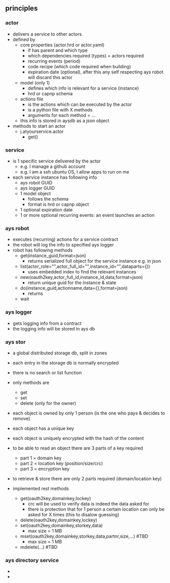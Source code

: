 
## principles 

### actor

- delivers a service to other actors
- defined by 
    - core properties (actor.hrd or actor.yaml)
        + if has parent and which type 
        + which dependencies required (types) = actors required
        + recurring events (period)
        + code recipe (which code required when building)
        + expiration date (optional), after this any self respecting ays robot will discard this actor
    - model (only 1) 
        + defines which info is relevant for a service (instance)
        + hrd or capnp schema
    - actions file
        + is the actions which can be executed by the actor
        + is a python file with X methods
        + arguments for each method = ...
    - this info is stored in aysdb as a json object
- methods to start an actor
    - j.atyourservice.actor
        - get() 

### service

- is 1 specific service delivered by the actor
    - e.g. I manage a github account
    - e.g. I am a ssh ubuntu OS, I allow apps to run on me
- each service instance has following info
    - ays robot GUID
    - ays logger GUID
    - 1 model object
        - follows the schema
        - format is hrd or capnp object
    - 1 optional expiration date
    - 1 or more optional recurring events: an event launches an action 

### ays robot

- executes (recurring) actions for a service contract
- the robot will log the info to specified ays logger
- robot has following methods
    - get(instance_guid,format=json)
        - returns serialized full object for the service instance e.g. in json
    - list(actor_role="",actor_full_id="",instance_id="",dataparts={}) 
        - uses embedded index to find the relevant instances 
    - new(oauth2key,actor_full_id,instance_id,data,format=json)
        - return unique guid for the instance & state
    - do(instance_guid,actionname,data={},format=json)
        - returns 
    - wait


### ays logger

- gets logging info from a contract
- the logging info will be stored in ays db


### ays stor

- a global distributed storage db, split in zones
- each entry in the storage db is normally encrypted 
- there is no search or list function
- only methods are
    - get
    - set
    - delete (only for the owner)
- each object is owned by only 1 person (is the one who pays & decides to remove)
- each object has a unique key
- each object is uniquely encrypted with the hash of the content
- to be able to read an object there are 3 parts of a key required
    - part 1 = domain key 
    - part 2 = location key (position/size/crc)
    - part 3 = encryption key
- to retrieve & store there are only 2 parts required (domain/location key)

- implemented rest methods
    - get(oauth2key,domainkey,lockey) 
        -  crc will be used to verify data is indeed the data asked for
        -  there is protection that for 1 person a certain location can only be asked for X times (this to disalow guessing)
    - delete(oauth2key,domainkey,lockey) 
    - set(oauth2key,domainkey,storkey,data)
        - max size = 1 MB 
    - mset(oauth2key,domainkey,storkey,data,partnr,size,...)  #TBD
        - max size = 1 MB 
    - mdelete(...)  #TBD

### ays directory service

- 
- 
